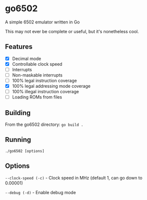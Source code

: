 # go6502
A simple 6502 emulator written in Go

This may not ever be complete or useful, but it's nonetheless cool.

## Features
- [x] Decimal mode
- [X] Controllable clock speed
- [ ] Interrupts
- [ ] Non-maskable interrupts
- [ ] 100% legal instruction coverage
- [X] 100% legal addressing mode coverage
- [ ] 100% illegal instruction coverage
- [ ] Loading ROMs from files

## Building
From the go6502 directory: `go build .`

## Running
`./go6502 [options]`

## Options
`--clock-speed (-c)` - Clock speed in MHz (default 1, can go down to 0.00001)

`--debug (-d)` - Enable debug mode
